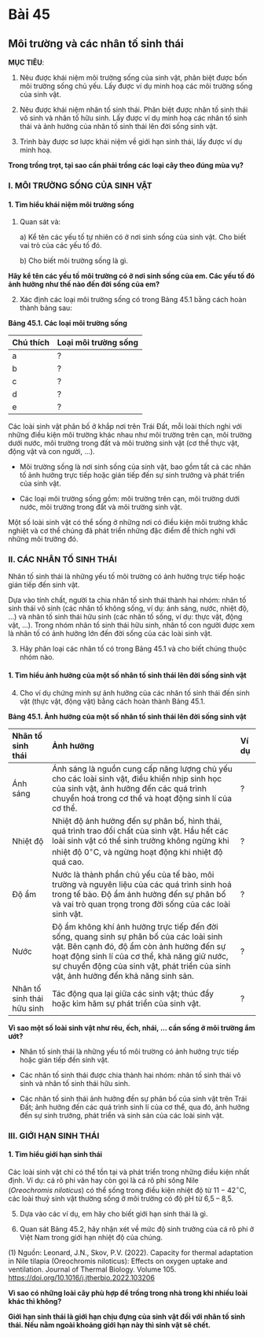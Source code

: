 # Bài 45
## Môi trường và các nhân tố sinh thái

**MỤC TIÊU**:

1.  Nêu được khái niệm môi trường sống của sinh vật, phân biệt được bốn môi trường sống chủ yếu. Lấy được ví dụ minh hoạ các môi trường sống của sinh vật.

2.  Nêu được khái niệm nhân tố sinh thái. Phân biệt được nhân tố sinh thái vô sinh và nhân tố hữu sinh. Lấy được ví dụ minh hoạ các nhân tố sinh thái và ảnh hưởng của nhân tố sinh thái lên đời sống sinh vật.

3.  Trình bày được sơ lược khái niệm về giới hạn sinh thái, lấy được ví dụ minh hoạ.

**Trong trồng trọt, tại sao cần phải trồng các loại cây theo đúng mùa vụ?**

### I. MÔI TRƯỜNG SỐNG CỦA SINH VẬT

#### 1. Tìm hiểu khái niệm môi trường sống

1.  Quan sát và:

    a) Kể tên các yếu tố tự nhiên có ở nơi sinh sống của sinh vật. Cho biết vai trò của các yếu tố đó.

    b) Cho biết môi trường sống là gì.

**Hãy kể tên các yếu tố môi trường có ở nơi sinh sống của em. Các yếu tố đó ảnh hưởng như thế nào đến đời sống của em?**

2.  Xác định các loại môi trường sống có trong Bảng 45.1 bằng cách hoàn thành bảng sau:

**Bảng 45.1. Các loại môi trường sống**

| Chú thích | Loại môi trường sống |
| :-------- | :------------------- |
| a         | ?                    |
| b         | ?                    |
| c         | ?                    |
| d         | ?                    |
| e         | ?                    |

Các loài sinh vật phân bố ở khắp nơi trên Trái Đất, mỗi loài thích nghi với những điều kiện môi trường khác nhau như môi trường trên cạn, môi trường dưới nước, môi trường trong đất và môi trường sinh vật (cơ thể thực vật, động vật và con người, ...).

*   Môi trường sống là nơi sinh sống của sinh vật, bao gồm tất cả các nhân tố ảnh hưởng trực tiếp hoặc gián tiếp đến sự sinh trưởng và phát triển của sinh vật.

*   Các loại môi trường sống gồm: môi trường trên cạn, môi trường dưới nước, môi trường trong đất và môi trường sinh vật.

Một số loài sinh vật có thể sống ở những nơi có điều kiện môi trường khắc nghiệt và cơ thể chúng đã phát triển những đặc điểm để thích nghi với những môi trường đó.

### II. CÁC NHÂN TỐ SINH THÁI

Nhân tố sinh thái là những yếu tố môi trường có ảnh hưởng trực tiếp hoặc gián tiếp đến sinh vật.

Dựa vào tính chất, người ta chia nhân tố sinh thái thành hai nhóm: nhân tố sinh thái vô sinh (các nhân tố không sống, ví dụ: ánh sáng, nước, nhiệt độ, ...) và nhân tố sinh thái hữu sinh (các nhân tố sống, ví dụ: thực vật, động vật, ...). Trong nhóm nhân tố sinh thái hữu sinh, nhân tố con người được xem là nhân tố có ảnh hưởng lớn đến đời sống của các loài sinh vật.

3.  Hãy phân loại các nhân tố có trong Bảng 45.1 và cho biết chúng thuộc nhóm nào.

#### 1. Tìm hiểu ảnh hưởng của một số nhân tố sinh thái lên đời sống sinh vật

4.  Cho ví dụ chứng minh sự ảnh hưởng của các nhân tố sinh thái đến sinh vật (thực vật, động vật) bằng cách hoàn thành Bảng 45.1.

**Bảng 45.1. Ảnh hưởng của một số nhân tố sinh thái lên đời sống sinh vật**

| Nhân tố sinh thái | Ảnh hưởng                                                                                                                                                                                                                                                                                                                                                                                                                                                                                               | Ví dụ |
| :---------------- | :--------------------------------------------------------------------------------------------------------------------------------------------------------------------------------------------------------------------------------------------------------------------------------------------------------------------------------------------------------------------------------------------------------------------------------------------------------------------------------------------------- | :---- |
| Ánh sáng          | Ánh sáng là nguồn cung cấp năng lượng chủ yếu cho các loài sinh vật, điều khiển nhịp sinh học của sinh vật, ảnh hưởng đến các quá trình chuyển hoá trong cơ thể và hoạt động sinh lí của cơ thể.                                                                                                                                                                                                                                                                                               | ?     |
| Nhiệt độ          | Nhiệt độ ảnh hưởng đến sự phân bố, hình thái, quá trình trao đổi chất của sinh vật. Hầu hết các loài sinh vật có thể sinh trưởng không ngừng khi nhiệt độ $0^\circ\text{C}$, và ngừng hoạt động khi nhiệt độ quá cao.                                                                                                                                                                                                                                                                              | ?     |
| Độ ẩm             | Nước là thành phần chủ yếu của tế bào, môi trường và nguyên liệu của các quá trình sinh hoá trong tế bào. Độ ẩm ảnh hưởng đến sự phân bố và vai trò quan trọng trong đời sống của các loài sinh vật.                                                                                                                                                                                                                                                                                           | ?     |
| Nước              | Độ ẩm không khí ảnh hưởng trực tiếp đến đời sống, quang sinh sự phân bố của các loài sinh vật. Bên cạnh đó, độ ẩm còn ảnh hưởng đến sự hoạt động sinh lí của cơ thể, khả năng giữ nước, sự chuyển động của sinh vật, phát triển của sinh vật, ảnh hưởng đến khả năng sinh sản.                                                                                                                                                                                                                   | ?     |
| Nhân tố sinh thái hữu sinh | Tác động qua lại giữa các sinh vật; thúc đẩy hoặc kìm hãm sự phát triển của sinh vật.                                                                                                                                                                                                                                                                                                                                                                                                     | ?     |

**Vì sao một số loài sinh vật như rêu, ếch, nhái, ... cần sống ở môi trường ẩm ướt?**

*   Nhân tố sinh thái là những yếu tố môi trường có ảnh hưởng trực tiếp hoặc gián tiếp đến sinh vật.

*   Các nhân tố sinh thái được chia thành hai nhóm: nhân tố sinh thái vô sinh và nhân tố sinh thái hữu sinh.

*   Các nhân tố sinh thái ảnh hưởng đến sự phân bố của sinh vật trên Trái Đất; ảnh hưởng đến các quá trình sinh lí của cơ thể, qua đó, ảnh hưởng đến sự sinh trưởng, phát triển và sinh sản của các loài sinh vật.

### III. GIỚI HẠN SINH THÁI

#### 1. Tìm hiểu giới hạn sinh thái

Các loài sinh vật chỉ có thể tồn tại và phát triển trong những điều kiện nhất định. Ví dụ: cá rô phi vân hay còn gọi là cá rô phi sông Nile ($Oreochromis\ niloticus$) có thể sống trong điều kiện nhiệt độ từ $11 - 42^\circ\text{C}$, các loài thuỷ sinh vật thường sống ở môi trường có độ pH từ 6,5 – 8,5.

5.  Dựa vào các ví dụ, em hãy cho biết giới hạn sinh thái là gì.

6.  Quan sát Bảng 45.2, hãy nhận xét về mức độ sinh trưởng của cá rô phi ở Việt Nam trong giới hạn nhiệt độ của chúng.

(1) Nguồn: Leonard, J.N., Skov, P.V. (2022). Capacity for thermal adaptation in Nile tilapia (Oreochromis niloticus): Effects on oxygen uptake and ventilation. Journal of Thermal Biology. Volume 105. https://doi.org/10.1016/j.jtherbio.2022.103206

**Vì sao có những loài cây phù hợp để trồng trong nhà trong khi nhiều loài khác thì không?**

**Giới hạn sinh thái là giới hạn chịu đựng của sinh vật đối với nhân tố sinh thái. Nếu nằm ngoài khoảng giới hạn này thì sinh vật sẽ chết.**

